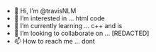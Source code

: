 - 👋 Hi, I’m @travisNLM
- 👀 I’m interested in ... html code
- 🌱 I’m currently learning ... c++ and is
- 💞️ I’m looking to collaborate on ... [REDACTED]
- 📫 How to reach me ... dont

<!---
travisNLM/travisNLM is a ✨ special ✨ repository because its `README.md` (this file) appears on your GitHub profile.
You can click the Preview link to take a look at your changes.
--->
